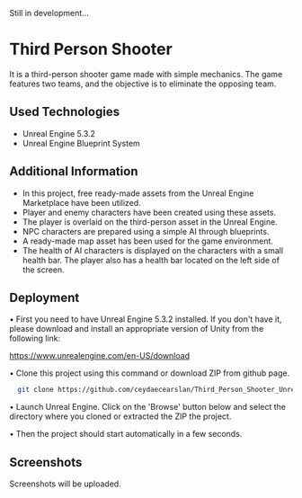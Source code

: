 
Still in development...

# Third Person Shooter 

It is a third-person shooter game made with simple mechanics. The game features two teams, and the objective is to eliminate the opposing team.
## Used Technologies

 - Unreal Engine 5.3.2
 - Unreal Engine Blueprint System



## Additional Information

- In this project, free ready-made assets from the Unreal Engine Marketplace have been utilized. 
- Player and enemy characters have been created using these assets.
- The player is overlaid on the third-person asset in the Unreal Engine.
- NPC characters are prepared using a simple AI through blueprints.
- A ready-made map asset has been used for the game environment.
- The health of AI characters is displayed on the characters with a small health bar. The player also has a health bar located on the left side of the screen.

## Deployment

• First you need to have Unreal Engine 5.3.2 installed. If you don't have it, please download and install an appropriate version of Unity from the following link: 

https://www.unrealengine.com/en-US/download

• Clone this project using this command or download ZIP from github page.

```bash
  git clone https://github.com/ceydaecearslan/Third_Person_Shooter_UnrealEngine.git
```

• Launch Unreal Engine. Click on the 'Browse' button below and select the directory where you cloned or extracted the ZIP the project.

• Then the project should start automatically in a few seconds.
## Screenshots

Screenshots will be uploaded.